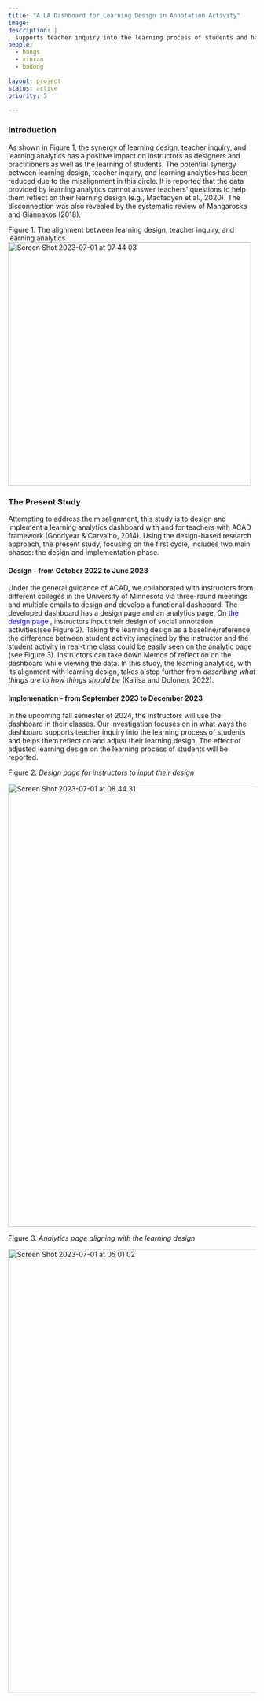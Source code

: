 ```yaml
---
title: "A LA Dashboard for Learning Design in Annotation Activity"
image: 
description: |
  supports teacher inquiry into the learning process of students and helps them reflect on and adjust their learning design.
people:
  - hongs
  - xinran
  - bodong

layout: project
status: active
priority: 5

---
```


### Introduction
As shown in Figure 1, the synergy of learning design, teacher inquiry, and learning analytics has a positive impact on instructors as designers and practitioners as well as the learning of students. The potential synergy between learning design, teacher inquiry, and learning analytics has been reduced due to the misalignment in this circle. It is reported that the data provided by learning analytics cannot answer teachers' questions to help them reflect on their learning design (e.g., Macfadyen et al., 2020). The disconnection was also revealed by the systematic review of Mangaroska and Giannakos (2018).

Figure 1. The alignment between learning design, teacher inquiry, and learning analytics 
<img width="494" alt="Screen Shot 2023-07-01 at 07 44 03" src="https://github.com/penn-wonderlab/penn-wonderlab.github.io/assets/41907842/5d20c6af-ac19-4ff3-bcb8-427cacb01bb4">


### The Present Study
Attempting to address the misalignment, this study is to design and implement a learning analytics dashboard with and for teachers with ACAD framework (Goodyear & Carvalho, 2014). Using the design-based research approach, the present study, focusing on the first cycle, includes two main phases: the design and implementation phase. 

#### Design - from October 2022 to June 2023
Under the general guidance of ACAD, we collaborated with instructors from different colleges in the University of Minnesota via three-round meetings and multiple emails to design and develop a functional dashboard. 
The developed dashboard has a design page and an analytics page. On <span style="color:blue"> the design page </span>, instructors input their design of social annotation activities(see Figure 2). Taking the learning design as a baseline/reference, the difference between student activity imagined by the instructor and the student activity in real-time class could be easily seen on the analytic page (see Figure 3). Instructors can take down Memos of reflection on the dashboard while viewing the data. In this study, the learning analytics, with its alignment with learning design, takes a step further from _describing what things are_ to _how things should be_ (Kaliisa and Dolonen, 2022).

#### Implemenation - from September 2023 to December 2023
In the upcoming fall semester of 2024, the instructors will use the dashboard in their classes. Our investigation focuses on in what ways the dashboard supports teacher inquiry into the learning process of students and helps them reflect on and adjust their learning design. The effect of adjusted learning design on the learning process of students will be reported. 

Figure 2. _Design page for instructors to input their design_

<img width="900" alt="Screen Shot 2023-07-01 at 08 44 31" src="https://github.com/penn-wonderlab/penn-wonderlab.github.io/assets/41907842/48e6edd5-6c0b-4e78-9cb6-bd792d282361">

Figure 3. _Analytics page aligning with the learning design_

<img width="900" alt="Screen Shot 2023-07-01 at 05 01 02" src="https://github.com/penn-wonderlab/penn-wonderlab.github.io/assets/41907842/4da1258d-7842-445f-bf7f-d948e14469ad">
